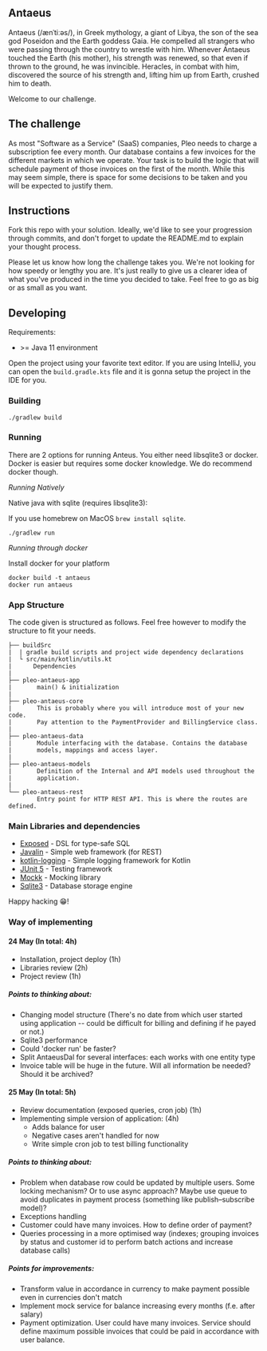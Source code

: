 ## Antaeus

Antaeus (/ænˈtiːəs/), in Greek mythology, a giant of Libya, the son of the sea god Poseidon and the Earth goddess Gaia. He compelled all strangers who were passing through the country to wrestle with him. Whenever Antaeus touched the Earth (his mother), his strength was renewed, so that even if thrown to the ground, he was invincible. Heracles, in combat with him, discovered the source of his strength and, lifting him up from Earth, crushed him to death.

Welcome to our challenge.

## The challenge

As most "Software as a Service" (SaaS) companies, Pleo needs to charge a subscription fee every month. Our database contains a few invoices for the different markets in which we operate. Your task is to build the logic that will schedule payment of those invoices on the first of the month. While this may seem simple, there is space for some decisions to be taken and you will be expected to justify them.

## Instructions

Fork this repo with your solution. Ideally, we'd like to see your progression through commits, and don't forget to update the README.md to explain your thought process.

Please let us know how long the challenge takes you. We're not looking for how speedy or lengthy you are. It's just really to give us a clearer idea of what you've produced in the time you decided to take. Feel free to go as big or as small as you want.

## Developing

Requirements:
- \>= Java 11 environment

Open the project using your favorite text editor. If you are using IntelliJ, you can open the `build.gradle.kts` file and it is gonna setup the project in the IDE for you.

### Building

```
./gradlew build
```

### Running

There are 2 options for running Anteus. You either need libsqlite3 or docker. Docker is easier but requires some docker knowledge. We do recommend docker though.

*Running Natively*

Native java with sqlite (requires libsqlite3):

If you use homebrew on MacOS `brew install sqlite`.

```
./gradlew run
```

*Running through docker*

Install docker for your platform

```
docker build -t antaeus
docker run antaeus
```

### App Structure
The code given is structured as follows. Feel free however to modify the structure to fit your needs.
```
├── buildSrc
|  | gradle build scripts and project wide dependency declarations
|  └ src/main/kotlin/utils.kt 
|      Dependencies
|
├── pleo-antaeus-app
|       main() & initialization
|
├── pleo-antaeus-core
|       This is probably where you will introduce most of your new code.
|       Pay attention to the PaymentProvider and BillingService class.
|
├── pleo-antaeus-data
|       Module interfacing with the database. Contains the database 
|       models, mappings and access layer.
|
├── pleo-antaeus-models
|       Definition of the Internal and API models used throughout the
|       application.
|
└── pleo-antaeus-rest
        Entry point for HTTP REST API. This is where the routes are defined.
```

### Main Libraries and dependencies
* [Exposed](https://github.com/JetBrains/Exposed) - DSL for type-safe SQL
* [Javalin](https://javalin.io/) - Simple web framework (for REST)
* [kotlin-logging](https://github.com/MicroUtils/kotlin-logging) - Simple logging framework for Kotlin
* [JUnit 5](https://junit.org/junit5/) - Testing framework
* [Mockk](https://mockk.io/) - Mocking library
* [Sqlite3](https://sqlite.org/index.html) - Database storage engine

Happy hacking 😁!

### Way of implementing

#### 24 May (In total: 4h)
* Installation, project deploy (1h)
* Libraries review (2h)
* Project review (1h)

##### Points to thinking about:
* Changing model structure (There's no date from which user started using application -- could be difficult for billing and defining if he payed or not.)
* Sqlite3 performance
* Could 'docker run' be faster?
* Split AntaeusDal for several interfaces: each works with one entity type
* Invoice table will be huge in the future. Will all information be needed? Should it be archived?

#### 25 May (In total: 5h)
* Review documentation (exposed queries, cron job) (1h)
* Implementing simple version of application: (4h)
  * Adds balance for user
  * Negative cases aren't handled for now
  * Write simple cron job to test billing functionality

##### Points to thinking about:
* Problem when database row could be updated by multiple users. Some locking mechanism? Or to use async approach? Maybe use queue to avoid duplicates in payment process (something like publish–subscribe model)?
* Exceptions handling
* Customer could have many invoices. How to define order of payment?
* Queries processing in a more optimised way (indexes; grouping invoices by status and customer id to perform batch actions and increase database calls)

##### Points for improvements:
* Transform value in accordance in currency to make payment possible even in currencies don't match
* Implement mock service for balance increasing every months (f.e. after salary)
* Payment optimization. User could have many invoices. Service should define maximum possible invoices that could be paid in accordance with user balance.
 